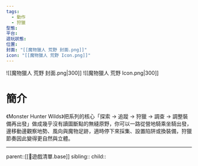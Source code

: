 ```yaml
---
tags:
  - 動作
  - 狩獵
型態:
平台:
遊玩狀態:
位置:
封面: "[[魔物獵人 荒野 封面.png]]"
icon: "[[魔物獵人 荒野 Icon.png]]"
---
```

![[魔物獵人 荒野 封面.png|300]]
![[魔物獵人 荒野 Icon.png|300]]
# 簡介
 《Monster Hunter Wilds》把系列的核心「探索 → 追蹤 → 狩獵 → 調查 → 調整裝備再出發」做成幾乎沒有讀圖斷點的無縫原野，你可以一路從營地騎乘坐騎出發，邊移動邊觀察地勢、風向與魔物足跡，適時停下來採集、設置陷阱或換裝備，狩獵節奏因此變得更自然與立體。
 

- - -
parent::[[👾遊戲清單.base]]
sibling::
child::